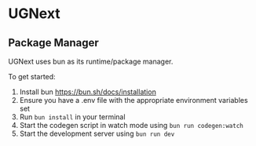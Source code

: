 # UGNext

## Package Manager

UGNext uses bun as its runtime/package manager.

To get started:

1. Install bun https://bun.sh/docs/installation
2. Ensure you have a .env file with the appropriate environment variables set
3. Run `bun install` in your terminal
4. Start the codegen script in watch mode using ```bun run codegen:watch```
5. Start the development server using `bun run dev`
